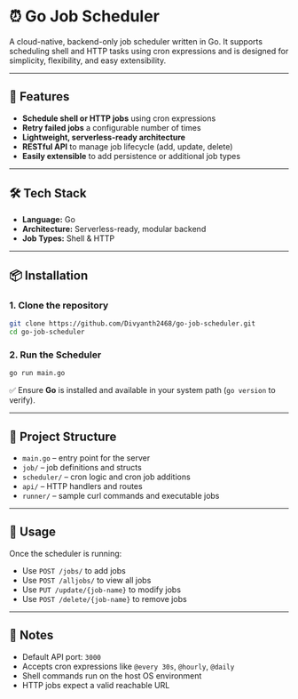 # ⏰ Go Job Scheduler

A cloud-native, backend-only job scheduler written in Go. It supports scheduling shell and HTTP tasks using cron expressions and is designed for simplicity, flexibility, and easy extensibility.

---

## 🚀 Features

- **Schedule shell or HTTP jobs** using cron expressions
- **Retry failed jobs** a configurable number of times
- **Lightweight, serverless-ready architecture**
- **RESTful API** to manage job lifecycle (add, update, delete)
- **Easily extensible** to add persistence or additional job types

---

## 🛠️ Tech Stack

- **Language:** Go
- **Architecture:** Serverless-ready, modular backend
- **Job Types:** Shell & HTTP

---

## 📦 Installation

### 1. Clone the repository

```bash
git clone https://github.com/Divyanth2468/go-job-scheduler.git
cd go-job-scheduler
```

### 2. Run the Scheduler

```bash
go run main.go
```

✅ Ensure **Go** is installed and available in your system path (`go version` to verify).

---

## 📁 Project Structure

- `main.go` – entry point for the server
- `job/` – job definitions and structs
- `scheduler/` – cron logic and cron job additions
- `api/` – HTTP handlers and routes
- `runner/` – sample curl commands and executable jobs

---

## 🔧 Usage

Once the scheduler is running:

- Use `POST /jobs/` to add jobs
- Use `POST /alljobs/` to view all jobs
- Use `PUT /update/{job-name}` to modify jobs
- Use `POST /delete/{job-name}` to remove jobs

---

## 📌 Notes

- Default API port: `3000`
- Accepts cron expressions like `@every 30s`, `@hourly`, `@daily`
- Shell commands run on the host OS environment
- HTTP jobs expect a valid reachable URL
